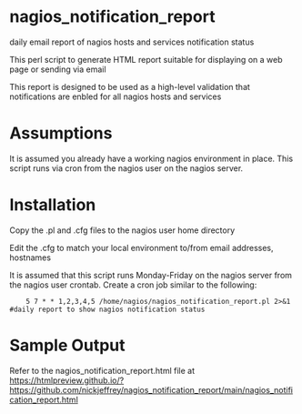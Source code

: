 # nagios_notification_report
daily email report of nagios hosts and services notification status

This perl script to generate HTML report suitable for displaying on a web page or sending via email

This report is designed to be used as a high-level validation that notifications are enbled for all nagios hosts and services


# Assumptions
It is assumed you already have a working nagios environment in place.  This script runs via cron from the nagios user on the nagios server.

# Installation 

Copy the .pl and .cfg files to the nagios user home directory

Edit the .cfg to match your local environment to/from email addresses, hostnames

It is assumed that this script runs Monday-Friday on the nagios server from the nagios user crontab.  Create a cron job similar to the following:
 ```    
     5 7 * * 1,2,3,4,5 /home/nagios/nagios_notification_report.pl 2>&1 #daily report to show nagios notification status
```

# Sample Output

Refer to the nagios_notification_report.html file at https://htmlpreview.github.io/?https://github.com/nickjeffrey/nagios_notification_report/main/nagios_notification_report.html


